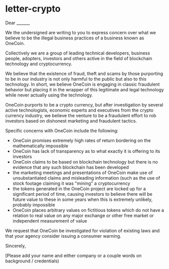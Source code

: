 # letter-crypto


Dear ______,

We the undersigned are writing to you to express concern over what we believe to be the illegal business practices of a business known as OneCoin.

Collectively we are a group of leading technical developers, business people, adopters, investors and others active in the field of blockchain technology and cryptocurrency.

We believe that the existence of fraud, theft and scams by those purporting to be in our industry is not only harmful to the public but also to this technology.  In short, we believe OneCoin is engaging in classic fraudulent behavior but placing it in the wrapper of this legitimate and legal technology while never actually using the technology.

OneCoin purports to be a crypto currency, but after investigation by several active technologists, economic experts and executives from the crypto currency industry, we believe the venture to be a fraudulent effort to rob investors based on dishonest marketing and fraudulent tactics.

Specific concerns with OneCoin include the following:

- OneCoin promises extremely high rates of return bordering on the mathematically impossible
- OneCoin has lack of transparency as to what exactly it is offering to its investors
- OneCoin claims to be based on blockchain technology but there is no evidence that any such blockchain has been developed 
- the marketing meetings and presentations of OneCoin make use of unsubstantiated claims and misleading information (such as the use of stock footage claiming it was "mining" a cryptocurrency
- the tokens generated in the OneCoin project are locked up for a significant period of time, causing investors to believe there will be future value to these in some years when this is extremely unlikely, probably impossible
- OneCoin places arbitrary values on fictitious tokens which do not have a relation to real value on any major exchange or other free market or independent measurement of value

We request that OneCoin be investigated for violation of existing laws and that your agency consider issuing a consumer warning.

Sincerely,

[Please add your name and either company or a couple words on background / credentials) 

